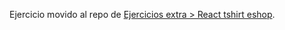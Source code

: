 Ejercicio movido al repo de [Ejercicios extra > React tshirt eshop](https://github.com/Adalab/ejercicios-extra/tree/master/react-tshirt-eshop).